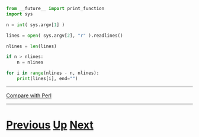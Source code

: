 ---
---

```python
from __future__ import print_function
import sys

n = int( sys.argv[1] )

lines = open( sys.argv[2], "r" ).readlines()

nlines = len(lines)

if n > nlines:
    n = nlines

for i in range(nlines - n, nlines):
    print(lines[i], end="")
```

***

[Compare with Perl](../beginning_perl/files_tail.md)

***

# [Previous](files.md) [Up](README.md) [Next](files.md)
